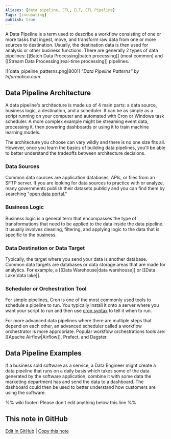 ```yaml
---
Aliases: [data pipeline, ETL, ELT, ETL Pipeline]
Tags: [incubating]
publish: true
---
```


A Data Pipeline is a term used to describe a workflow consisting of one or more tasks that ingest, move, and transform raw data from one or more sources to destination. Usually, the destination data is then used for analysis or other business functions. There are generally 2 types of data pipelines: [[Batch Data Processing|batch processing]] (most common) and [[Stream Data Processing|real-time processing]] pipelines.

![[data_pipeline_patterns.png|800]]
*"Data Pipeline Patterns" by Informatica.com*

## Data Pipeline Architecture

A data pipeline's architecture is made up of 4 main parts: a data source, business logic, a destination, and a scheduler. It can be as simple as a script running on your computer and automated with Cron or Windows task scheduler. A more complex example might be streaming event data, processing it, then powering dashboards or using it to train machine learning models.

The architecture you choose can vary wildly and there is no one size fits all. However, once you learn the basics of building data pipelines, you'll be able to better understand the tradeoffs between architecture decisions.

### Data Sources

Common data sources are application databases, APIs, or files from an SFTP server. If you are looking for data sources to practice with or analyze, many governments publish their datasets publicly and you can find them by searching "[open data portal](http://googleitfor.me/?q=open+data+portal)."

### Business Logic

Business logic is a general term that encompasses the type of transformations that need to be applied to the data inside the data pipeline. It usually involves cleaning, filtering, and applying logic to the data that is specific to the business.

### Data Destination or Data Target

Typically, the target where you send your data is another database. Common data targets are databases or data storage areas that are made for analytics. For example, a [[Data Warehouse|data warehouse]] or [[Data Lake|data lake]].

### Scheduler or Orchestration Tool

For simple pipelines, Cron is one of the most commonly used tools to schedule a pipeline to run. You typically install it onto a server where you want your script to run and then use [cron syntax](https://crontab.guru/) to tell it when to run.

For more advanced data pipelines where there are multiple steps that depend on each other, an advanced scheduler called a workflow orchestrator is more appropriate. Popular workflow orchestrations tools are: [[Apache Airflow|Airflow]], Prefect, and Dagster.

## Data Pipeline Examples

If a business sold software as a service, a Data Engineer might create a data pipeline that runs on a daily basis which takes some of the data generated by the software application, combine it with some data the marketing department has and send the data to a dashboard. The dashboard could then be used to better understand how customers are using the software.

%% wiki footer: Please don't edit anything below this line %%

## This note in GitHub

<span class="git-footer">[Edit In GitHub](https://github.dev/data-engineering-community/data-engineering-wiki/blob/main/Concepts/Data%20Pipeline.md "git-hub-edit-note") | [Copy this note](https://raw.githubusercontent.com/data-engineering-community/data-engineering-wiki/main/Concepts/Data%20Pipeline.md "git-hub-copy-note") </span>
